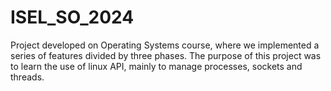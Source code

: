 # ISEL_SO_2024
Project developed on Operating Systems course, where we implemented a series of features divided by three phases. The purpose of this project was to learn the use of linux API, mainly to manage processes, sockets and threads.
